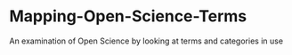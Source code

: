 # Mapping-Open-Science-Terms
An examination of Open Science by looking at terms and categories in use
